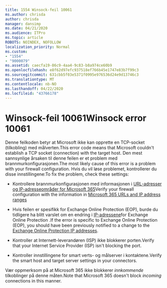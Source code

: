 ```yaml
---
title: 1554 Winsock-feil 10061
ms.author: chrisda
author: chrisda
manager: dansimp
ms.date: 04/21/2020
ms.audience: ITPro
ms.topic: article
ROBOTS: NOINDEX, NOFOLLOW
localization_priority: Normal
ms.custom:
- "1554"
- "9000079"
ms.assetid: caecfa19-86c9-4aa4-9c83-b8a974ce60b9
ms.openlocfilehash: e8f62d97efc937518ef766b45e1747e83b7f99c3
ms.sourcegitcommit: 631cbb5f03e5371f0995e976536d24e9d13746c3
ms.translationtype: MT
ms.contentlocale: nb-NO
ms.lasthandoff: 04/22/2020
ms.locfileid: "43766178"
---
```

# <a name="winsock-error-10061"></a><span data-ttu-id="53c56-102">Winsock-feil 10061</span><span class="sxs-lookup"><span data-stu-id="53c56-102">Winsock error 10061</span></span>

<span data-ttu-id="53c56-103">Denne feilkoden betyr at Microsoft ikke kan opprette en TCP-socket (tilkobling) med målverten.</span><span class="sxs-lookup"><span data-stu-id="53c56-103">This error code means that Microsoft couldn't establish a TCP socket (connection) with the target host.</span></span> <span data-ttu-id="53c56-104">Den mest sannsynlige årsaken til denne feilen er et problem med brannmurkonfigurasjonen.</span><span class="sxs-lookup"><span data-stu-id="53c56-104">The most likely cause of this error is a problem with your firewall configuration.</span></span> <span data-ttu-id="53c56-105">Hvis du vil løse problemet, kontrollerer du disse innstillingene:</span><span class="sxs-lookup"><span data-stu-id="53c56-105">To fix the problem, check these settings:</span></span>

- <span data-ttu-id="53c56-106">Kontrollere brannmurkonfigurasjonen med informasjonen i [URL-adresser og IP-adresseområder for Microsoft 365](https://docs.microsoft.com/office365/enterprise/urls-and-ip-address-ranges)</span><span class="sxs-lookup"><span data-stu-id="53c56-106">Verify your firewall configuration with the information in [Microsoft 365 URLs and IP address ranges](https://docs.microsoft.com/office365/enterprise/urls-and-ip-address-ranges)</span></span>

- <span data-ttu-id="53c56-107">Hvis feilen er spesifikk for Exchange Online Protection (EOP), burde du tidligere ha blitt varslet om en endring i [IP-adressene](https://docs.microsoft.com/office365/SecurityCompliance/eop/exchange-online-protection-ip-addresses)for Exchange Online Protection .</span><span class="sxs-lookup"><span data-stu-id="53c56-107">If the error is specific to Exchange Online Protection (EOP), you should have been previously notified to a change to the [Exchange Online Protection IP addresses](https://docs.microsoft.com/office365/SecurityCompliance/eop/exchange-online-protection-ip-addresses).</span></span>

- <span data-ttu-id="53c56-108">Kontroller at Internett-leverandøren (ISP) ikke blokkerer porten.</span><span class="sxs-lookup"><span data-stu-id="53c56-108">Verify that your Internet Service Provider (ISP) isn't blocking the port.</span></span>

- <span data-ttu-id="53c56-109">Kontroller innstillingene for smart verts- og målserver i kontaktene.</span><span class="sxs-lookup"><span data-stu-id="53c56-109">Verify the smart host and target server settings in your connectors.</span></span>

<span data-ttu-id="53c56-110">Vær oppmerksom på at Microsoft 365 ikke blokkerer *innkommende* tilkoblinger på denne måten.</span><span class="sxs-lookup"><span data-stu-id="53c56-110">Note that Microsoft 365 doesn't block *incoming* connections in this manner.</span></span>

